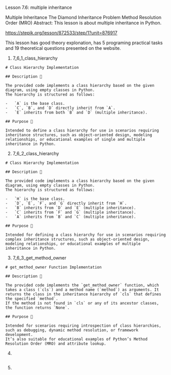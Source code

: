 Lesson 7.6: multiple inheritance

Multiple Inheritance
The Diamond Inheritance Problem
Method Resolution Order (MRO)
Abstract: This lesson is about multiple inheritance in Python.

https://stepik.org/lesson/872533/step/1?unit=876917

This lesson has good theory explonation, has 5 programing practical tasks and 19 theoretical questions presented on the website.

1. 7_6_1_class_hierarchy

```
# Class Hierarchy Implementation

## Description 📝

The provided code implements a class hierarchy based on the given diagram, using empty classes in Python.
The hierarchy is structured as follows:

-   `A` is the base class.
-   `C`, `B`, and `D` directly inherit from `A`.
-   `E` inherits from both `B` and `D` (multiple inheritance).

## Purpose 🎯

Intended to define a class hierarchy for use in scenarios requiring inheritance structures, such as object-oriented design, modeling relationships, or educational examples of single and multiple inheritance in Python.
```

2. 7_6_2_class_hierarchy

```
# Class Hierarchy Implementation

## Description 📝

The provided code implements a class hierarchy based on the given diagram, using empty classes in Python.
The hierarchy is structured as follows:

-   `H` is the base class.
-   `D`, `E`, `F`, and `G` directly inherit from `H`.
-   `B` inherits from `D` and `E` (multiple inheritance).
-   `C` inherits from `F` and `G` (multiple inheritance).
-   `A` inherits from `B` and `C` (multiple inheritance).

## Purpose 🎯

Intended for defining a class hierarchy for use in scenarios requiring complex inheritance structures, such as object-oriented design, modeling relationships, or educational examples of multiple inheritance in Python.
```

3. 7_6_3_get_method_owner

```
# get_method_owner Function Implementation

## Description 📝

The provided code implements the `get_method_owner` function, which takes a class (`cls`) and a method name (`method`) as arguments. It returns the class in the inheritance hierarchy of `cls` that defines the specified `method`.
If the method is not found in `cls` or any of its ancestor classes, the function returns `None`.

## Purpose 🎯

Intended for scenarios requiring introspection of class hierarchies, such as debugging, dynamic method resolution, or framework development.
It’s also suitable for educational examples of Python’s Method Resolution Order (MRO) and attribute lookup.
```

4.

```

```

5.

```

```
